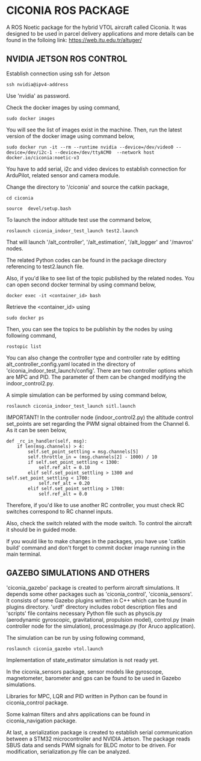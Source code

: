 # CICONIA ROS PACKAGE

A ROS Noetic package for the hybrid VTOL aircraft called Ciconia. It was designed to be used in parcel delivery applications and more details can be found in the folloing link: https://web.itu.edu.tr/altuger/

## NVIDIA JETSON ROS CONTROL

Establish connection using ssh for Jetson 

```
ssh nvidia@ipv4-address
```

Use 'nvidia' as password.


Check the docker images by using command,
```
sudo docker images
```

You will see the list of images exist in the machine. Then, run the latest version of the docker image using command below,

```
sudo docker run -it --rm --runtime nvidia --device=/dev/video0 --device=/dev/i2c-1 --device=/dev/ttyACM0  --network host docker.io/ciconia:noetic-v3
```
You have to add serial, i2c and video devices to establish connection for ArduPilot, related sensor and camera module.

Change the directory to '/ciconia' and source the catkin package,
```
cd ciconia

source  devel/setup.bash
```

To launch the indoor altitude test use the command below,

```
roslaunch ciconia_indoor_test_launch test2.launch
```

That will launch '/alt_controller', '/alt_estimation', '/alt_logger' and '/mavros' nodes.

The related Python codes can be found in the package directory referencing to test2.launch file.

Also, if you'd like to see list of the topic published by the related nodes. You can open second docker terminal by using command below,

```
docker exec -it <container_id> bash
```

Retrieve the <container_id> using 

```
sudo docker ps
```
Then, you can see the topics to be publishin by the nodes by using following command,

```
rostopic list
```

You can also change the controller type and controller rate by editting alt_controller_config.yaml located in the directory of 'ciconia_indoor_test_launch/config'. There are two controller options which are MPC and PID. The parameter of them can be changed modifying the indoor_control2.py.


A simple simulation can be performed by using command below,

```
roslaunch ciconia_indoor_test_launch sitl.launch
```


IMPORTANT! In the controller node (indoor_control2.py) the altitude control set_points are set regarding the PWM signal obtained from the Channel 6. As it can be seen below,

```
def _rc_in_handler(self, msg):
    if len(msg.channels) > 4:
        self.set_point_settling = msg.channels[5]
        self.throttle_in = (msg.channels[2] - 1000) / 10
        if self.set_point_settling < 1300:
            self.ref_alt = 0.10
        elif self.set_point_settling > 1300 and self.set_point_settling < 1700:
            self.ref_alt = 0.20
        elif self.set_point_settling > 1700:
            self.ref_alt = 0.0

```

Therefore, if you'd like to use another RC controller, you must check RC switches correspond to RC channel inputs. 


Also, check the switch related with the mode switch. To control the aircraft it should be in guided mode.


If you would like to make changes in the packages, you have use 'catkin build' command and don't forget to commit docker image running in the main terminal.


## GAZEBO SIMULATIONS AND OTHERS

'ciconia_gazebo' package is created to perform aircraft simulations. It depends some other packages such as 'ciconia_control', 'ciconia_sensors'. It consists of some Gazebo plugins written in C++ which can be found in plugins directory. 'urdf' directory includes robot description files and 'scripts' file contains necessary Python file such as physcis.py (aerodynamic gyroscopic, gravitational, propulsion model), control.py (main controller node for the simulation), processImage.py (for Aruco application).


The simulation can be run by using following command,
```
roslaunch ciconia_gazebo vtol.launch
```

Implementation of state_estimator simulation is not ready yet.


In the ciconia_sensors package, sensor models like gyroscope, magnetometer, barometer and gps can be found to be used in Gazebo simulations. 


Libraries for MPC, LQR and PID written in Python can be found in ciconia_control package.

 
Some kalman filters and ahrs applications can be found in ciconia_navigation package.


At last, a serialization package is created to establish serial communication between a STM32 microcontroller and NVIDIA Jetson. The package reads SBUS data and sends PWM signals for BLDC motor to be driven. For modification, serialization.py file can be analyzed.


